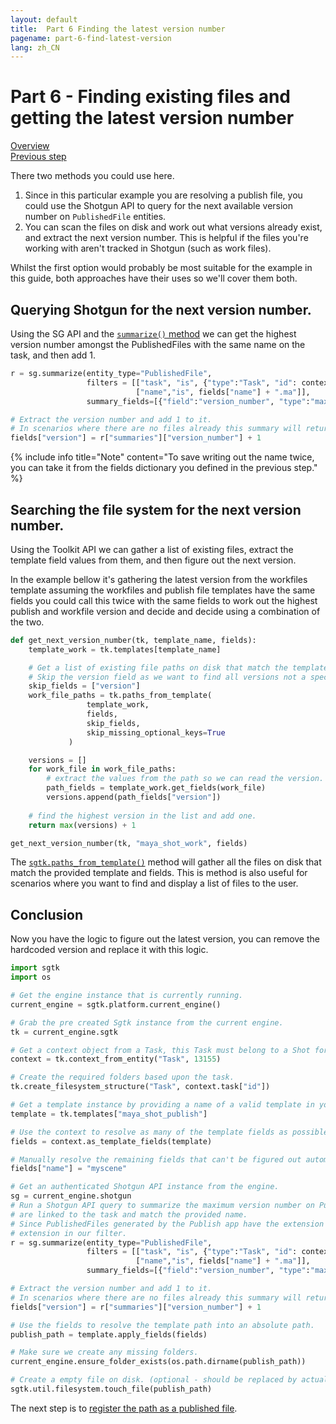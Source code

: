 ```yaml
---
layout: default
title:  Part 6 Finding the latest version number
pagename: part-6-find-latest-version
lang: zh_CN
---
```


# Part 6 - Finding existing files and getting the latest version number

[Overview](./sgtk-developer-generating-path-and-publish.md)<br/>
[Previous step](./part-5-build-a-path.md)

There two methods you could use here. 

1. Since in this particular example you are resolving a publish file, you could use the Shotgun API to query for the
next available version number on `PublishedFile` entities.
2. You can scan the files on disk and work out what versions already exist, and extract the next version number. 
This is helpful if the files you're working with aren't tracked in Shotgun (such as work files).

Whilst the first option would probably be most suitable for the example in this guide, both approaches have their uses so we'll cover them both.

## Querying Shotgun for the next version number.

Using the SG API and the [`summarize()` method](https://developer.shotgunsoftware.com/python-api/reference.html#shotgun_api3.shotgun.Shotgun.summarize) we can get the highest version number amongst 
the PublishedFiles with the same name on the task, and then add 1.

```python
r = sg.summarize(entity_type="PublishedFile",
                 filters = [["task", "is", {"type":"Task", "id": context.task["id"]}],
                            ["name","is", fields["name"] + ".ma"]],
                 summary_fields=[{"field":"version_number", "type":"maximum"}])

# Extract the version number and add 1 to it.
# In scenarios where there are no files already this summary will return 0.
fields["version"] = r["summaries"]["version_number"] + 1
```

{% include info title="Note" content="To save writing out the name twice, you can take it from the fields dictionary you defined in the previous step." %}

## Searching the file system for the next version number.

Using the Toolkit API we can gather a list of existing files, extract the template field values from them,
and then figure out the next version. 

In the example bellow it's gathering the latest version from the workfiles template
assuming the workfiles and publish file templates have the same fields you could call this twice with the same fields
to work out the highest publish and workfile version and decide and decide using a combination of the two.

```python
def get_next_version_number(tk, template_name, fields):
    template_work = tk.templates[template_name]

    # Get a list of existing file paths on disk that match the template and provided fields
    # Skip the version field as we want to find all versions not a specific version.
    skip_fields = ["version"]
    work_file_paths = tk.paths_from_template(
                 template_work,
                 fields,
                 skip_fields,
                 skip_missing_optional_keys=True
             )

    versions = []
    for work_file in work_file_paths:
        # extract the values from the path so we can read the version.
        path_fields = template_work.get_fields(work_file)
        versions.append(path_fields["version"])
    
    # find the highest version in the list and add one.
    return max(versions) + 1

get_next_version_number(tk, "maya_shot_work", fields)
```

The [`sgtk.paths_from_template()`](https://developer.shotgunsoftware.com/tk-core/core.html?highlight=paths_from_template#sgtk.Sgtk.paths_from_template) method
will gather all the files on disk that match the provided template and fields. This is method is also useful for scenarios
where you want to find and display a list of files to the user. 

## Conclusion

Now you have the logic to figure out the latest version, you can remove the hardcoded version and replace it with this logic.

```python
import sgtk
import os

# Get the engine instance that is currently running.
current_engine = sgtk.platform.current_engine()

# Grab the pre created Sgtk instance from the current engine.
tk = current_engine.sgtk

# Get a context object from a Task, this Task must belong to a Shot for the future steps to work. 
context = tk.context_from_entity("Task", 13155)

# Create the required folders based upon the task.
tk.create_filesystem_structure("Task", context.task["id"])

# Get a template instance by providing a name of a valid template in your config's templates.yml.
template = tk.templates["maya_shot_publish"]

# Use the context to resolve as many of the template fields as possible.
fields = context.as_template_fields(template)

# Manually resolve the remaining fields that can't be figured out automatically from context.
fields["name"] = "myscene"

# Get an authenticated Shotgun API instance from the engine.
sg = current_engine.shotgun
# Run a Shotgun API query to summarize the maximum version number on PublishedFiles that
# are linked to the task and match the provided name.
# Since PublishedFiles generated by the Publish app have the extension on the end of the name we need to add the
# extension in our filter.
r = sg.summarize(entity_type="PublishedFile",
                 filters = [["task", "is", {"type":"Task", "id": context.task["id"]}],
                            ["name","is", fields["name"] + ".ma"]],
                 summary_fields=[{"field":"version_number", "type":"maximum"}])

# Extract the version number and add 1 to it.
# In scenarios where there are no files already this summary will return 0.
fields["version"] = r["summaries"]["version_number"] + 1

# Use the fields to resolve the template path into an absolute path.
publish_path = template.apply_fields(fields)

# Make sure we create any missing folders.
current_engine.ensure_folder_exists(os.path.dirname(publish_path))

# Create a empty file on disk. (optional - should be replaced by actual file save or copy logic)
sgtk.util.filesystem.touch_file(publish_path)
```

The next step is to [register the path as a published file](part-7-registering-publish.md).